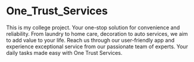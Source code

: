 # One_Trust_Services
This is my college project.
Your one-stop solution for convenience and reliability. From laundry to home care, decoration to auto services, we aim to add value to your life. Reach us through our user-friendly app and experience exceptional service from our passionate team of experts. Your daily tasks made easy with One Trust Services.
